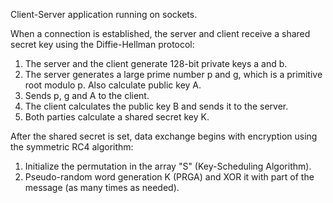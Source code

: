 Client-Server application running on sockets.

When a connection is established, the server and client receive a shared secret key using the Diffie-Hellman protocol:
1. The server and the client generate 128-bit private keys a and b. 
2. The server generates a large prime number p and g, which is a primitive root modulo p. Also calculate public key A.
3. Sends p, g and A to the client.
4. The client calculates the public key B and sends it to the server. 
5. Both parties calculate a shared secret key K.

After the shared secret is set, data exchange begins with encryption using the symmetric RC4 algorithm:
1. Initialize the permutation in the array "S" (Key-Scheduling Algorithm).
2. Pseudo-random word generation K (PRGA) and XOR it with part of the message (as many times as needed).
